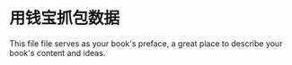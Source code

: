 # 用钱宝抓包数据



This file file serves as your book's preface, a great place to describe your book's content and ideas.

